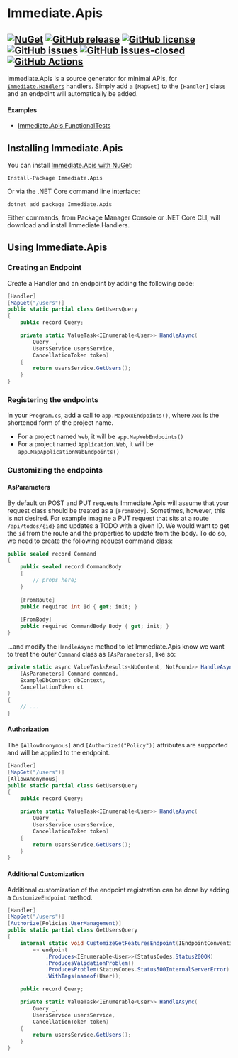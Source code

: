 # Immediate.Apis

[![NuGet](https://img.shields.io/nuget/v/Immediate.Apis.svg?style=plastic)](https://www.nuget.org/packages/Immediate.Apis/)
[![GitHub release](https://img.shields.io/github/release/viceroypenguin/Immediate.Apis.svg)](https://GitHub.com/viceroypenguin/Immediate.Apis/releases/)
[![GitHub license](https://img.shields.io/github/license/viceroypenguin/Immediate.Apis.svg)](https://github.com/viceroypenguin/Immediate.Apis/blob/master/license.txt) 
[![GitHub issues](https://img.shields.io/github/issues/viceroypenguin/Immediate.Apis.svg)](https://GitHub.com/viceroypenguin/Immediate.Apis/issues/) 
[![GitHub issues-closed](https://img.shields.io/github/issues-closed/viceroypenguin/Immediate.Apis.svg)](https://GitHub.com/viceroypenguin/Immediate.Apis/issues?q=is%3Aissue+is%3Aclosed) 
[![GitHub Actions](https://github.com/viceroypenguin/Immediate.Apis/actions/workflows/build.yml/badge.svg)](https://github.com/viceroypenguin/Immediate.Apis/actions)
---

Immediate.Apis is a source generator for minimal APIs, for
[`Immediate.Handlers`](https://github.com/viceroypenguin/Immediate.Handlers) handlers. Simply add a `[MapGet]` to the
`[Handler]` class and an endpoint will automatically be added.

#### Examples
* [Immediate.Apis.FunctionalTests](./tests/Immediate.Apis.FunctionalTests)

## Installing Immediate.Apis

You can install [Immediate.Apis with NuGet](https://www.nuget.org/packages/Immediate.Apis):

    Install-Package Immediate.Apis
    
Or via the .NET Core command line interface:

    dotnet add package Immediate.Apis

Either commands, from Package Manager Console or .NET Core CLI, will download and install Immediate.Handlers.

## Using Immediate.Apis
### Creating an Endpoint

Create a Handler and an endpoint by adding the following code:

```cs
[Handler]
[MapGet("/users")]
public static partial class GetUsersQuery
{
    public record Query;

    private static ValueTask<IEnumerable<User>> HandleAsync(
        Query _,
        UsersService usersService,
        CancellationToken token)
    {
        return usersService.GetUsers();
    }
}
```

### Registering the endpoints

In your `Program.cs`, add a call to `app.MapXxxEndpoints()`, where `Xxx` is the shortened form of the project name.
* For a project named `Web`, it will be `app.MapWebEndpoints()`
* For a project named `Application.Web`, it will be `app.MapApplicationWebEndpoints()`

### Customizing the endpoints
#### AsParameters

By default on POST and PUT requests Immediate.Apis will assume that your request class should be treated as a `[FromBody]`. Sometimes, however, this is not desired. For example imagine a PUT request that sits at a route `/api/todos/{id}` and updates a TODO with a given ID. We would want to get the `id` from the route and the properties to update from the body. To do so, we need to create the following request command class:

```cs
public sealed record Command
{
    public sealed record CommandBody
    {
        // props here;
    }
    
    [FromRoute]
    public required int Id { get; init; }
    
    [FromBody]
    public required CommandBody Body { get; init; }
}
```

...and modify the `HandleAsync` method to let Immediate.Apis know we want to treat the outer `Command` class as `[AsParameters]`, like so:

```cs
private static async ValueTask<Results<NoContent, NotFound>> HandleAsync(
    [AsParameters] Command command,
    ExampleDbContext dbContext,
    CancellationToken ct
) 
{
    // ...
}
```

#### Authorization

The `[AllowAnonymous]` and `[Authorized("Policy")]` attributes are supported and will be applied to the endpoint.

```cs
[Handler]
[MapGet("/users")]
[AllowAnonymous]
public static partial class GetUsersQuery
{
    public record Query;

    private static ValueTask<IEnumerable<User>> HandleAsync(
        Query _,
        UsersService usersService,
        CancellationToken token)
    {
        return usersService.GetUsers();
    }
}
```

#### Additional Customization

Additional customization of the endpoint registration can be done by adding a `CustomizeEndpoint` method.

```cs
[Handler]
[MapGet("/users")]
[Authorize(Policies.UserManagement)]
public static partial class GetUsersQuery
{
    internal static void CustomizeGetFeaturesEndpoint(IEndpointConventionBuilder endpoint)
        => endpoint
            .Produces<IEnumerable<User>>(StatusCodes.Status200OK)
            .ProducesValidationProblem()
            .ProducesProblem(StatusCodes.Status500InternalServerError)
            .WithTags(nameof(User));

    public record Query;

    private static ValueTask<IEnumerable<User>> HandleAsync(
        Query _,
        UsersService usersService,
        CancellationToken token)
    {
        return usersService.GetUsers();
    }
}
```
